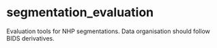 # segmentation_evaluation
Evaluation tools for NHP segmentations. Data organisation should follow BIDS derivatives.
